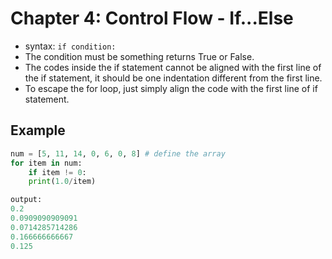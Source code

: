 # Chapter 4: Control Flow - If...Else

- syntax: ```if condition:```
- The condition must be something returns True or False.
- The codes inside the if statement cannot be aligned with the first line of the if statement, it should be one indentation different from the first line.
- To escape the for loop, just simply align the code with the first line of if statement.

## Example

```python
num = [5, 11, 14, 0, 6, 0, 8] # define the array
for item in num:
    if item != 0:
    print(1.0/item)

output:
0.2
0.0909090909091
0.0714285714286
0.166666666667
0.125
```
